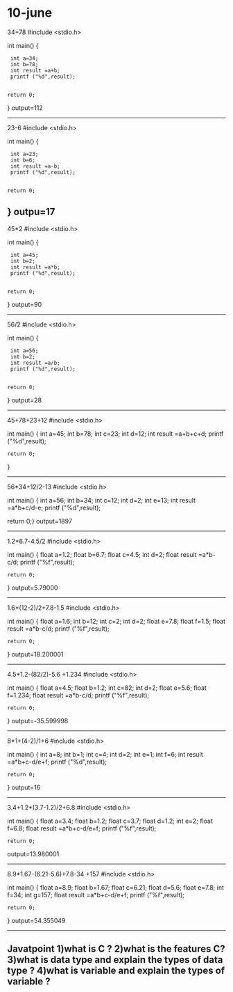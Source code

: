 # 10-june
34+78 
#include <stdio.h>

int main()
{
   
     int a=34;
     int b=78;
     int result =a+b;
     printf ("%d",result);


    return 0;
}
output=112

-------------------------------------------
23-6 
#include <stdio.h>

int main()
{
   
     int a=23;
     int b=6;
     int result =a-b;
     printf ("%d",result);


    return 0;
}
outpu=17
-------------------------------------------
45*2 
#include <stdio.h>

int main()
{
   
     int a=45;
     int b=2;
     int result =a*b;
     printf ("%d",result);


    return 0;
}
output=90

-------------------------------------------
56/2 
#include <stdio.h>

int main()
{
   
     int a=56;
     int b=2;
     int result =a/b;
     printf ("%d",result);


    return 0;
}
output=28


-------------------------------------------
45+78+23+12
#include <stdio.h>

int main()
{
     int a=45;
     int b=78;
     int c=23;
     int d=12;
     int result =a+b+c+d;
     printf ("%d",result);


    return 0;
}

-------------------------------------------
56*34+12/2-13
#include <stdio.h>

int main()
{
     int a=56;
     int b=34;
     int c=12;
     int d=2;
     int e=13;
     int result =a*b+c/d-e;
     printf ("%d",result);

  return 0;} output=1897

-----------------------------------------------------
1.2*6.7-4.5/2 
#include <stdio.h>

int main()
{
     float a=1.2;
     float b=6.7;
     float c=4.5;
     int d=2;
     float result =a*b-c/d;
     printf ("%f",result);


    return 0;
}
output=5.79000

-------------------------------------------
1.6*(12-2)/2+7.8-1.5 
#include <stdio.h>

int main()
{
     float a=1.6;
     int b=12;
     int c=2;
     int d=2;
     float e=7.8;
     float f=1.5;
     float result =a*b-c/d;
     printf ("%f",result);


    return 0;
}
output=18.200001

-----------------------------------------------
4.5*1.2-(82/2)-5.6 +1.234
#include <stdio.h>

int main()
{
     float a=4.5;
     float b=1.2;
     int c=82;
     int d=2;
     float e=5.6;
     float f=1.234;
     float result =a*b-c/d;
     printf ("%f",result);


    return 0;
}
output=-35.599998

-----------------------------------------------
8*1+(4-2)/1+6
#include <stdio.h>

int main()
{
     int a=8;
     int b=1;
     int c=4;
     int d=2;
     int e=1;
     int f=6;
     int result =a*b+c-d/e+f;
     printf ("%d",result);


    return 0;
}
output=16

-----------------------------------------------
3.4+1.2*(3.7-1.2)/2+6.8 
#include <stdio.h>

int main()
{
     float a=3.4;
     float b=1.2;
     float c=3.7;
     float d=1.2;
     int e=2;
     float f=6.8;
     float result =a*b+c-d/e+f;
     printf ("%f",result);


    return 0;
output=13.980001

-----------------------------------------------
8.9*1.67-(6.21-5.6)+7.8-34 +157 
#include <stdio.h>

int main()
{
     float a=8.9;
     float b=1.67;
     float c=6.21;
     float d=5.6;
     float e=7.8;
     int f=34;
     int g=157;
     float result =a*b+c-d/e+f;
     printf ("%f",result);


    return 0;
}
output=54.355049

-----------------------------------------------
Javatpoint 
1)what is C ?
2)what is the features C? 
3)what is data type and explain the types of data type ?
4)what is variable  and explain the types of variable ? 
-----------------------------------------------------------



